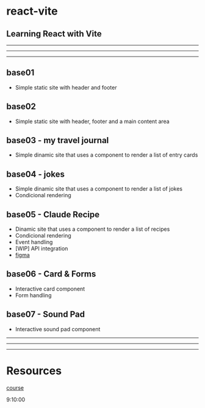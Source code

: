 # react-vite
## Learning React with Vite
---
---
---

## base01
- Simple static site with header and footer

## base02
- Simple static site with header, footer and a main content area

## base03 - my travel journal
- Simple dinamic site that uses a component to render a list of entry cards

## base04 - jokes
- Simple dinamic site that uses a component to render a list of jokes
- Condicional rendering

## base05 - Claude Recipe
- Dinamic site that uses a component to render a list of recipes
- Condicional rendering
- Event handling
- [WIP] API integration
- [figma](https://www.figma.com/design/73iyU720zWmrWgJsok5tYE/Chef-Claude?node-id=0-1&p=f&t=z5Yi0jXf9i8iheaq-0)

## base06 - Card & Forms
- Interactive card component
- Form handling

## base07 - Sound Pad
- Interactive sound pad component

---
---
---

# Resources

[course](https://www.youtube.com/watch?v=x4rFhThSX04)

9:10:00